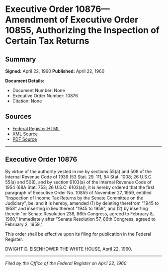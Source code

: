 # Executive Order 10876—Amendment of Executive Order 10855, Authorizing the Inspection of Certain Tax Returns

## Summary

**Signed:** April 22, 1960
**Published:** April 22, 1960

**Document Details:**
- Document Number: None
- Executive Order Number: 10876
- Citation: None

## Sources
- [Federal Register HTML](https://www.presidency.ucsb.edu/documents/executive-order-10876-amendment-executive-order-10855-authorizing-the-inspection-certain)
- [XML Source](None)
- [PDF Source](None)

---

## Executive Order 10876

By virtue of the authority vested in me by sections 55(a) and 508 of the Internal Revenue Code of 1939 (53 Stat. 29. 111, 54 Stat. 1008; 26 U.S.C. 55(a) and 508), and by section 6103(a) of the Internal Revenue Code of 1954 (68A Stat. 753; 26 U.S.C. 6103(a)), it is hereby ordered that the first paragraph of Executive Order No. 10855 of November 27, 1959, entitled "Inspection of Income Tax Returns by the Senate Committee on the Judiciary", be, and it is hereby, amended (1) by deleting therefrom "1945 to 1958" and inserting in lieu thereof "1945 to 1959", and (2) by inserting therein "or Senate Resolution 238, 86th Congress, agreed to February 8, 1960," immediately after "Senate Resolution 57, 86th Congress, agreed to February 2, 1959,".

This order shall be effective upon its filing for publication in the Federal Register.

DWIGHT D. EISENHOWER
THE WHITE HOUSE,
April 22, 1960.

---

*Filed by the Office of the Federal Register on April 22, 1960*
